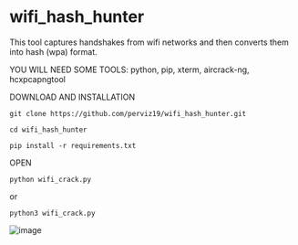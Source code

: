 # wifi_hash_hunter
This tool captures handshakes from wifi networks and then converts them into hash (wpa) format.


YOU WILL NEED SOME TOOLS:
python, pip, xterm, aircrack-ng, hcxpcapngtool

DOWNLOAD AND INSTALLATION

    git clone https://github.com/perviz19/wifi_hash_hunter.git

    cd wifi_hash_hunter

    pip install -r requirements.txt

OPEN

    python wifi_crack.py   
    
or  

    python3 wifi_crack.py



![image](https://github.com/perviz19/wifi_hash_hunter/assets/157914250/f7120361-cfa4-4285-9057-db27796292e7)

